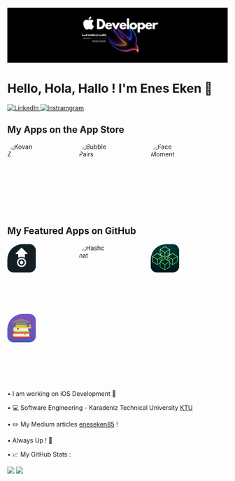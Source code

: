 ![iOSDEVELOPER](iOSDeveloper.PNG)
<h1>Hello, Hola, Hallo ! I'm Enes Eken 👋</h1>
<p>
  <a href="https://www.linkedin.com/in/enes-eken-68404b287/" target="_blank">
    <img alt="LinkedIn" src="https://img.shields.io/badge/LinkedIn-Connect-blue?style=flat-square&logo=linkedin">
  </a>
  <a href="https://instagram.com/eneseken0" target="_blank">
    <img alt="Instramgram" src="https://img.shields.io/badge/Instagram-Follow-blue?style=flat-square&logo=instagram">
  </a>
</p>
<div>
  <h2>My Apps on the App Store</h2>
</div>
  <p>
    <a href="https://apps.apple.com/tr/app/kovanz/id6737435603?l=tr" style="width: 160px; height: 160px; border-radius: 22%; overflow: hidden; display: inline-block; vertical-align: middle;"><img src="https://is1-ssl.mzstatic.com/image/thumb/Purple211/v4/38/5c/d4/385cd47c-dbf6-2aca-b1ae-e5702fbad746/AppIcon-0-0-1x_U007ephone-0-1-0-85-220.png/460x0w.webp" alt="KovanZ" style="width: 65px; height: 65px; border-radius: 22%; overflow: hidden; display: inline-block; vertical-align: middle;">
    </a>  
       <a href="https://apps.apple.com/us/app/bubble-pairs/id6745023026" style="width: 160px; height: 160px; border-radius: 22%; overflow: hidden; display: inline-block; vertical-align: middle;"><img src="https://is1-ssl.mzstatic.com/image/thumb/Purple221/v4/42/6b/a7/426ba7f1-56e3-fa1a-c540-48de97eebe46/AppIcon-0-0-1x_U007ephone-0-1-85-220.png/460x0w.webp" alt="Bubble Pairs" style="width: 65px; height: 65px; border-radius: 22%; overflow: hidden; display: inline-block; vertical-align: middle;">
    </a>  
    <a href="https://apps.apple.com/us/app/face-moment/id6746380413" style="width: 160px; height: 160px; border-radius: 22%; overflow: hidden; display: inline-block; vertical-align: middle;"><img src="https://is1-ssl.mzstatic.com/image/thumb/Purple211/v4/a8/45/0a/a8450a21-54fe-92a8-49bc-4fb0765fd597/AppIcon-0-0-1x_U007ephone-0-1-85-220.png/460x0w.webp" alt="Face Moment" style="width: 65px; height: 65px; border-radius: 22%; overflow: hidden; display: inline-block; vertical-align: middle;">
    </a>  
  </p>
<div>
  <h2>My Featured Apps on GitHub</h2>
</div>
  <p>
    <a href="https://github.com/eneseken95/UpQuest" style="width: 160px; height: 160px; border-radius: 22%; overflow: hidden; display: inline-block; vertical-align: middle;"><img src="https://github.com/eneseken95/UpQuest/blob/main/UpQuest/UpQuest/Assets.xcassets/Images/UpQuest.imageset/UpQuest.png" alt="UpQuest" style="width: 65px; height: 65px; border-radius: 22%; overflow: hidden; display: inline-block; vertical-align: middle;">
    </a>  
      <a href="https://github.com/eneseken95/Hashchat" style="width: 160px; height: 160px; border-radius: 22%; overflow: hidden; display: inline-block; vertical-align: middle;"><img src="https://github.com/eneseken95/Hashchat/blob/main/Hashchat/Frontend/Hashchat/App/Resources/Assets.xcassets/AppIcon.appiconset/Hashchat%202.png" alt="Hashchat" style="width: 65px; height: 65px; border-radius: 22%; overflow: hidden; display: inline-block; vertical-align: middle;">
    </a>  
      <a href="https://github.com/eneseken95/Blockchain_Sim_Plus" style="width: 160px; height: 160px; border-radius: 22%; overflow: hidden; display: inline-block; vertical-align: middle;"><img src="https://github.com/eneseken95/Blockchain_Sim_Plus/blob/main/Blockchain/Blockchain/App/Resources/Assets.xcassets/Images/Blockchain.imageset/Blockchain%403x.png" alt="Blockchain Sim+" style="width: 65px; height: 65px; border-radius: 22%; overflow: hidden; display: inline-block; vertical-align: middle;">
    </a>  
      <a href="https://github.com/eneseken95/Information_Management_System" style="width: 160px; height: 160px; border-radius: 22%; overflow: hidden; display: inline-block; vertical-align: middle;"><img src="https://raw.githubusercontent.com/eneseken95/Information_Management_System/refs/heads/main/StudentManagement/Assets.xcassets/AppIcon.appiconset/1024%201.png" alt="BYS" style="width: 65px; height: 65px; border-radius: 22%; overflow: hidden; display: inline-block; vertical-align: middle;">
    </a>  
  </p>
<p>• I am working on iOS Development  </p>
<p>• 💻 Software Engineering - Karadeniz Technical University <a href="https://www.ktu.edu.tr/">KTU</a></p>
<p>• ✏️ My Medium articles <a href="https://medium.com/@eneseken85/">eneseken85</a> !</p>
<p>• Always Up ! 🚀</p>
<p>• 📈 My GitHub Stats :</p>
<div>
  <img src="https://github-readme-stats.vercel.app/api?username=eneseken95&show_icons=true&hide_border=true&&count_private=true&theme=radical&border_radius=1em&cache_seconds=3600" /> 
  <img style="float: end;" src="https://github-readme-stats.vercel.app/api/top-langs/?username=eneseken95&show_icons=true&hide_border=true&card_width=365&layout=compact&&count_private=true&theme=radical&langs_count=8&bg_color=#434d58&border_radius=1em%22/%3E&cache_seconds=3600" />
</div>
